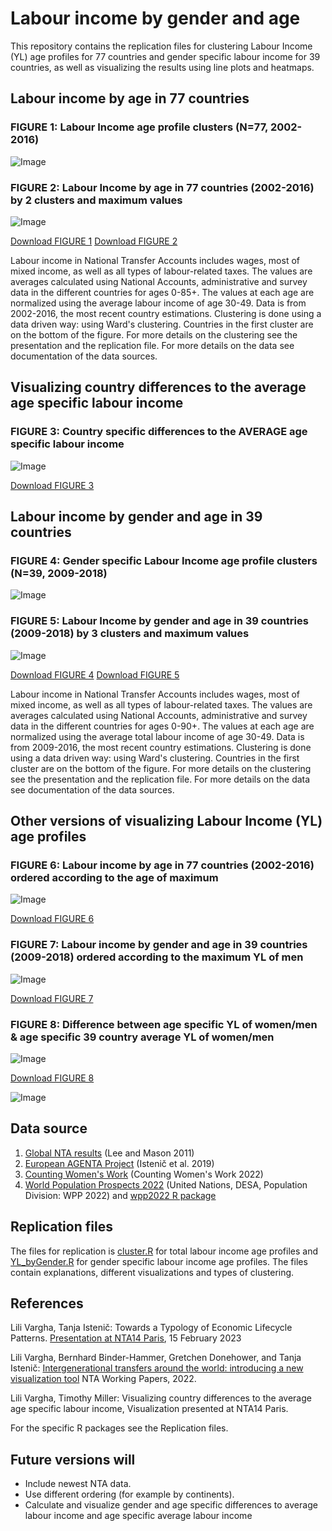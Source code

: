 # Labour income by gender and age

This repository contains the replication files for clustering Labour Income (YL) age profiles for 77 countries and gender specific labour income for 39 countries, as well as visualizing the results using line plots and heatmaps.

## Labour income by age in 77 countries

### FIGURE 1: Labour Income age profile clusters (N=77, 2002-2016)
![Image](https://user-images.githubusercontent.com/68189671/217822610-54cea992-75cc-4aea-8e8b-297c8cf04626.jpg)
### FIGURE 2: Labour Income by age in 77 countries (2002-2016) by 2 clusters and maximum values
![Image](https://user-images.githubusercontent.com/68189671/217785920-4581c8a6-f2b5-4398-b364-67ab416d3598.jpg)

[Download FIGURE 1](https://github.com/LiliVargha/Labour-Income_YL/blob/main/ClusterYL.jpg)
[Download FIGURE 2](https://github.com/LiliVargha/Labour-Income_YL/blob/main/YLclusterViz.jpg)

Labour income in National Transfer Accounts includes wages, most of mixed income, as well as all types of labour-related taxes. The values are averages calculated using National Accounts, administrative and survey data in the different countries for ages 0-85+. The values at each age are normalized using the average labour income of age 30-49. Data is from 2002-2016, the most recent country estimations. Clustering is done using a data driven way: using Ward's clustering. Countries in the first cluster are on the bottom of the figure. For more details on the clustering see the presentation and the replication file. For more details on the data see documentation of the data sources.

## Visualizing country differences to the average age specific labour income

### FIGURE 3: Country specific differences to the AVERAGE age specific labour income
![Image](https://user-images.githubusercontent.com/68189671/217836622-d93198e6-a023-49e9-a974-19a054af3033.jpg)

[Download FIGURE 3](https://github.com/LiliVargha/Labour-Income_YL/blob/main/YLdiftiles_o.jpg)

## Labour income by gender and age in 39 countries

### FIGURE 4: Gender specific Labour Income age profile clusters (N=39, 2009-2018)
![Image](https://user-images.githubusercontent.com/68189671/218099850-eeecb4f6-35a1-4091-85f5-3b8ff48825fc.jpg)
### FIGURE 5: Labour Income by gender and age in 39 countries (2009-2018) by 3 clusters and maximum values
![Image](https://user-images.githubusercontent.com/68189671/218101159-d2bca60e-1604-45d7-b011-2d4ab81ef889.jpg)

[Download FIGURE 4](https://github.com/LiliVargha/Labour-Income_YL/blob/main/YLbygenderCluster.jpg)
[Download FIGURE 5](https://github.com/LiliVargha/Labour-Income_YL/blob/main/YLbygenderVizCLUSTER.jpg)

Labour income in National Transfer Accounts includes wages, most of mixed income, as well as all types of labour-related taxes. The values are averages calculated using National Accounts, administrative and survey data in the different countries for ages 0-90+. The values at each age are normalized using the average total labour income of age 30-49. Data is from 2009-2016, the most recent country estimations. Clustering is done using a data driven way: using Ward's clustering.  Countries in the first cluster are on the bottom of the figure. For more details on the clustering see the presentation and the replication file. For more details on the data see documentation of the data sources.


## Other versions of visualizing Labour Income (YL) age profiles

### FIGURE 6: Labour income by age in 77 countries (2002-2016) ordered according to the age of maximum

![Image](https://user-images.githubusercontent.com/68189671/217782623-4506798e-7341-4f95-b84a-edbcf8892971.jpg)

[Download FIGURE 6](https://github.com/LiliVargha/Labour-Income_YL/blob/main/YLViz.jpg)

### FIGURE 7: Labour income by gender and age in 39 countries (2009-2018) ordered according to the maximum YL of men

![Image](https://user-images.githubusercontent.com/68189671/218069481-cc0bc883-f16f-400d-bbbb-918957958be1.jpg)

[Download FIGURE 7](https://github.com/LiliVargha/Labour-Income_YL/blob/main/YLbygenderViz.jpg)

### FIGURE 8: Difference between age specific YL of women/men & age specific 39 country average YL of women/men

![Image](https://user-images.githubusercontent.com/68189671/218082942-0b07d94b-89f9-4d5c-89c7-c089bfdf1b29.jpg)

[Download FIGURE 8](https://github.com/LiliVargha/Labour-Income_YL/blob/main/YLDIFbygenderViz.jpg)

![Image](https://user-images.githubusercontent.com/68189671/218196706-d27a9abd-f4c6-440e-bc07-048a4fd8047f.jpg)

## Data source
1. [Global NTA results](https://www.ntaccounts.org/web/nta/show/Browse%20database) (Lee and Mason 2011)
2. [European AGENTA Project](http://dataexplorer.wittgensteincentre.org/nta/) (Istenič et al. 2019)
3. [Counting Women's Work](https://www.countingwomenswork.org/data) (Counting Women's Work 2022)
4. [World Population Prospects 2022](https://population.un.org/wpp/) (United Nations, DESA, Population Division: WPP 2022) and [wpp2022 R package](https://github.com/PPgp/wpp2022)

## Replication files
The files for replication is [cluster.R](https://github.com/LiliVargha/Labour-Income_YL/blob/main/cluster.R) for total labour income age profiles and [YL_byGender.R](https://github.com/LiliVargha/Labour-Income_YL/blob/main/YL_byGender.R) for gender specific labour income age profiles. The files contain explanations, different visualizations and types of clustering.

## References
Lili Vargha, Tanja Istenič: Towards a Typology of Economic Lifecycle Patterns. [Presentation at NTA14 Paris](https://ntaccounts.org/web/nta/show/Documents/Meetings/NTA14%20Abstracts), 15 February 2023

Lili Vargha, Bernhard Binder-Hammer, Gretchen Donehower, and Tanja Istenič: [Intergenerational transfers around the world: introducing a new visualization tool](https://www.ntaccounts.org/web/nta/show/Working%20Papers) NTA Working Papers, 2022.  

Lili Vargha, Timothy Miller: Visualizing country differences to the average age specific labour income, Visualization presented at NTA14 Paris.

For the specific R packages see the Replication files.

## Future versions will
- Include newest NTA data.
- Use different ordering (for example by continents).
- Calculate and visualize gender and age specific differences to average labour income and age specific average labour income
